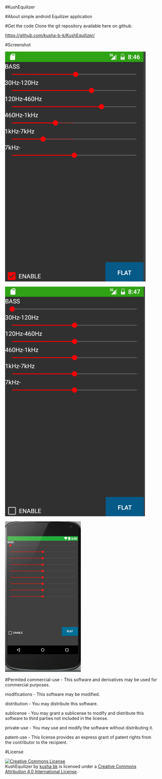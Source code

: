 <head>
<meta charset="UTF-8">
<meta name="description" content="android  Equilizer application ">
<meta name="keywords" content="kushabk,kusha bk,kusha b k">
<meta name="author" content="kusha bk">
<meta http-equiv="refresh" content="30">
</head>

#KushEquilizer

#About
simple android  Equilizer application 


#Get the code
Clone the git repository available here on github. 

https://github.com/kusha-b-k/KushEquilizer/


#Screenshot

![alt tag](https://github.com/kusha-b-k/KushEquilizer/blob/master/screenshots/screenshot1.png)


![alt tag](https://github.com/kusha-b-k/KushEquilizer/blob/master/screenshots/screen2.png)


![alt tag](https://github.com/kusha-b-k/KushEquilizer/blob/master/screenshots/screen3.png)


#Permited
commercial-use - This software and derivatives may be used for commercial purposes.

modifications - This software may be modified.

distribution - You may distribute this software.

sublicense - You may grant a sublicense to modify and distribute this software to third parties not included in the license.

private-use - You may use and modify the software without distributing it.

patent-use - This license provides an express grant of patent rights from the contributor to the recipient.

#License

<a rel="license" href="http://creativecommons.org/licenses/by/4.0/"><img alt="Creative Commons License" style="border-width:0" src="https://i.creativecommons.org/l/by/4.0/88x31.png" /></a><br /><span xmlns:dct="http://purl.org/dc/terms/" property="dct:title">KushEquilizer</span> by <a xmlns:cc="http://creativecommons.org/ns#" href="https://github.com/kusha-b-k/KushEquilizer" property="cc:attributionName" rel="cc:attributionURL">kusha bk</a> is licensed under a <a rel="license" href="http://creativecommons.org/licenses/by/4.0/">Creative Commons Attribution 4.0 International License</a>.
